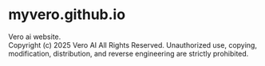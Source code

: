 # myvero.github.io
Vero ai website. <br> 
Copyright (c) 2025 Vero AI
All Rights Reserved. Unauthorized use, copying, modification, distribution, and reverse engineering are strictly prohibited.
